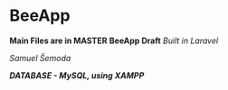 # BeeApp

**Main Files are in MASTER**
**BeeApp Draft**
*Built in Laravel*

*Samuel Šemoda*

***DATABASE - MySQL, using XAMPP***

